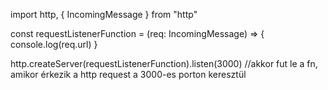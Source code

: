import http, { IncomingMessage } from "http"

const requestListenerFunction = (req: IncomingMessage) => {
    console.log(req.url)
}

http.createServer(requestListenerFunction).listen(3000) //akkor fut le a fn, amikor érkezik a http request a 3000-es porton keresztül


